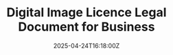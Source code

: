 ---
title: Digital Image Licence Legal Document for Business
linkTitle: Digital Image Licence Legal Document for Business
date: '2025-04-24T16:18:00Z'
weight: 1
description: No content
draft: false
ref: digital-image-licence-legal-document-for-business
---